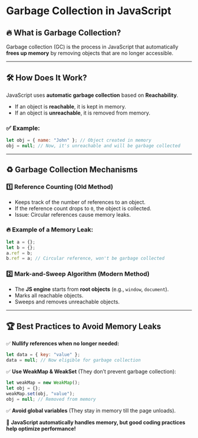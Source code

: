 # Garbage Collection in JavaScript

## 🔥 What is Garbage Collection?
Garbage collection (GC) is the process in JavaScript that automatically **frees up memory** by removing objects that are no longer accessible.

---

## 🛠 How Does It Work?
JavaScript uses **automatic garbage collection** based on **Reachability**.
- If an object is **reachable**, it is kept in memory.
- If an object is **unreachable**, it is removed from memory.

### ✅ Example:
```js
let obj = { name: "John" }; // Object created in memory
obj = null; // Now, it's unreachable and will be garbage collected
```

---

## ♻️ Garbage Collection Mechanisms
### 1️⃣ **Reference Counting** (Old Method)
- Keeps track of the number of references to an object.
- If the reference count drops to `0`, the object is collected.
- Issue: Circular references cause memory leaks.

### 🔥 Example of a Memory Leak:
```js
let a = {};
let b = {};
a.ref = b;
b.ref = a; // Circular reference, won't be garbage collected
```

### 2️⃣ **Mark-and-Sweep Algorithm** (Modern Method)
- The **JS engine** starts from **root objects** (e.g., `window`, `document`).
- Marks all reachable objects.
- Sweeps and removes unreachable objects.

---

## 🏆 Best Practices to Avoid Memory Leaks
✅ **Nullify references when no longer needed:**
```js
let data = { key: "value" };
data = null; // Now eligible for garbage collection
```
✅ **Use WeakMap & WeakSet** (They don’t prevent garbage collection):
```js
let weakMap = new WeakMap();
let obj = {};
weakMap.set(obj, "value");
obj = null; // Removed from memory
```
✅ **Avoid global variables** (They stay in memory till the page unloads).

🚀 **JavaScript automatically handles memory, but good coding practices help optimize performance!**

